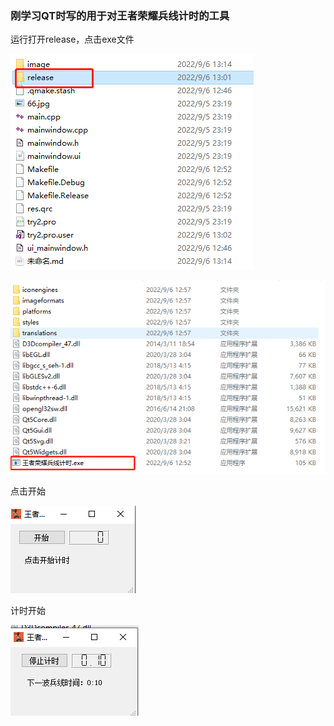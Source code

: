 ### 刚学习QT时写的用于对王者荣耀兵线计时的工具

运行打开release，点击exe文件

![image-20220906131758864](image/image-20220906131758864.png)

![image-20220906131823391](image/image-20220906131823391.png)

点击开始

![image-20220906131927095](image/image-20220906131927095.png)

计时开始

![image-20220906131939755](image/image-20220906131939755.png)

